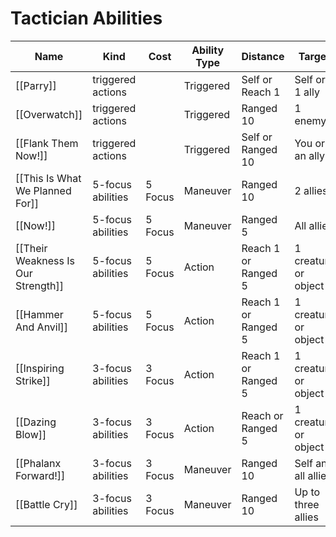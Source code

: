 # Tactician Abilities

| Name                           | Kind              | Cost    | Ability Type | Distance            | Target               |
| ------------------------------ | ----------------- | ------- | ------------ | ------------------- | -------------------- |
| [[Parry]]                          | triggered actions |         | Triggered    | Self or Reach 1     | Self or 1 ally       |
| [[Overwatch]]                      | triggered actions |         | Triggered    | Ranged 10           | 1 enemy              |
| [[Flank Them Now!]]                | triggered actions |         | Triggered    | Self or Ranged 10   | You or an ally       |
| [[This Is What We Planned For]]    | 5-focus abilities | 5 Focus | Maneuver     | Ranged 10           | 2 allies             |
| [[Now!]]                           | 5-focus abilities | 5 Focus | Maneuver     | Ranged 5            | All allies           |
| [[Their Weakness Is Our Strength]] | 5-focus abilities | 5 Focus | Action       | Reach 1 or Ranged 5 | 1 creature or object |
| [[Hammer And Anvil]]               | 5-focus abilities | 5 Focus | Action       | Reach 1 or Ranged 5 | 1 creature or object |
| [[Inspiring Strike]]               | 3-focus abilities | 3 Focus | Action       | Reach 1 or Ranged 5 | 1 creature or object |
| [[Dazing Blow]]                    | 3-focus abilities | 3 Focus | Action       | Reach or Ranged 5   | 1 creature or object |
| [[Phalanx Forward!]]               | 3-focus abilities | 3 Focus | Maneuver     | Ranged 10           | Self and all allies  |
| [[Battle Cry]]                     | 3-focus abilities | 3 Focus | Maneuver     | Ranged 10           | Up to three allies   |
